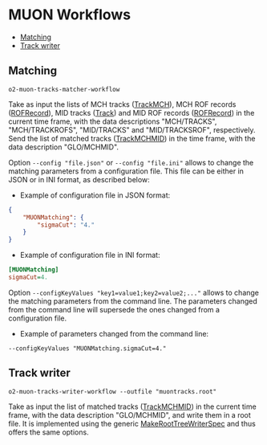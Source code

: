 <!-- doxy
\page refDetectorsMUONWorkflow Workflows
/doxy -->

# MUON Workflows

<!-- vim-markdown-toc GFM -->

* [Matching](#matching)
* [Track writer](#track-writer)

<!-- vim-markdown-toc -->

## Matching

```shell
o2-muon-tracks-matcher-workflow
```

Take as input the lists of MCH tracks ([TrackMCH](../../../DataFormats/Detectors/MUON/MCH/include/DataFormatsMCH/TrackMCH.h)), MCH ROF records ([ROFRecord](../../../DataFormats/Detectors/MUON/MCH/include/DataFormatsMCH/ROFRecord.h)), MID tracks ([Track](../../../DataFormats/Detectors/MUON/MID/include/DataFormatsMID/Track.h)) and MID ROF records ([ROFRecord](../../../DataFormats/Detectors/MUON/MID/include/DataFormatsMID/ROFRecord.h)) in the current time frame, with the data descriptions  "MCH/TRACKS", "MCH/TRACKROFS", "MID/TRACKS" and "MID/TRACKSROF", respectively. Send the list of matched tracks ([TrackMCHMID](../../../DataFormats/Reconstruction/include/ReconstructionDataFormats/TrackMCHMID.h)) in the time frame, with the data description "GLO/MCHMID".

Option `--config "file.json"` or `--config "file.ini"` allows to change the matching parameters from a configuration file. This file can be either in JSON or in INI format, as described below:

* Example of configuration file in JSON format:
```json
{
    "MUONMatching": {
        "sigmaCut": "4."
    }
}
```
* Example of configuration file in INI format:
```ini
[MUONMatching]
sigmaCut=4.
```

Option `--configKeyValues "key1=value1;key2=value2;..."` allows to change the matching parameters from the command line. The parameters changed from the command line will supersede the ones changed from a configuration file.

* Example of parameters changed from the command line:
```shell
--configKeyValues "MUONMatching.sigmaCut=4."
```

## Track writer

```shell
o2-muon-tracks-writer-workflow --outfile "muontracks.root"
```

Take as input the list of matched tracks ([TrackMCHMID](../../../DataFormats/Reconstruction/include/ReconstructionDataFormats/TrackMCHMID.h)) in the current time frame, with the data description "GLO/MCHMID", and write them in a root file. It is implemented using the generic [MakeRootTreeWriterSpec](../../../Framework/Utils/include/DPLUtils/MakeRootTreeWriterSpec.h) and thus offers the same options.

